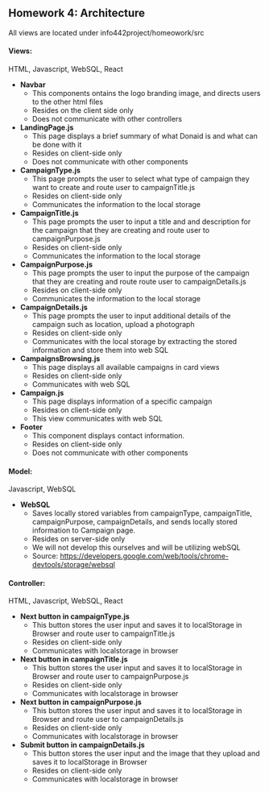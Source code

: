 ## Homework 4: Architecture

All views are located under info442project/homeowork/src

#### Views:
HTML, Javascript,  WebSQL, React
- **Navbar**
  - This components ontains the logo branding image, and directs users to the other html files
  - Resides on the client side only
  - Does not communicate with other controllers
- **LandingPage.js**
  - This page displays a brief summary of what Donaid is and what can be done with it
  - Resides on client-side only
  - Does not communicate with other components
- **CampaignType.js**
  - This page prompts the user to select what type of campaign they want to create and route user to campaignTitle.js
  - Resides on client-side only
  - Communicates the information to the local storage
- **CampaignTitle.js**
  - This page prompts the user to input a title and and description for the campaign that they are creating and route user to campaignPurpose.js
  - Resides on client-side only
  - Communicates the information to the local storage
- **CampaignPurpose.js**
  - This page prompts the user to input the purpose of the campaign that they are creating and route route user to campaignDetails.js
  - Resides on client-side only
  - Communicates the information to the local storage
- **CampaignDetails.js**
  - This page prompts the user to input additional details of the campaign such as location, upload a photograph
  - Resides on client-side only
  - Communicates with the local storage by extracting the stored information and store them into web SQL
- **CampaignsBrowsing.js**
  - This page displays all available campaigns in card views
  - Resides on client-side only
  - Communicates with web SQL
- **Campaign.js**
  - This page displays information of a specific campaign
  - Resides on client-side only
  - This view communicates with web SQL
- **Footer**
  - This component displays contact information.
  - Resides on client-side only
  - Does not communicate with other components



#### Model:
Javascript, WebSQL
- **WebSQL**
  - Saves locally stored variables from campaignType, campaignTitle, campaignPurpose, campaignDetails, and sends locally stored information to Campaign page.
  - Resides on server-side only
  - We will not develop this ourselves and will be utilizing webSQL
  - Source: https://developers.google.com/web/tools/chrome-devtools/storage/websql


#### Controller:
HTML, Javascript,  WebSQL, React
- **Next button in campaignType.js**
  - This button stores the user input and saves it to localStorage in Browser and route user to campaignTitle.js
  - Resides on client-side only
  - Communicates with localstorage in browser
- **Next button in campaignTitle.js**
  - This button stores the user input and saves it to localStorage in Browser and route user to campaignPurpose.js
  - Resides on client-side only
  - Communicates with localstorage in browser
- **Next button in campaignPurpose.js**
  - This button stores the user input and saves it to localStorage in Browser and route user to campaignDetails.js
  - Resides on client-side only
  - Communicates with localstorage in browser
- **Submit button in campaignDetails.js**
  - This button stores the user input and the image that they upload and saves it to localStorage in Browser
  - Resides on client-side only
  - Communicates with localstorage in browser

